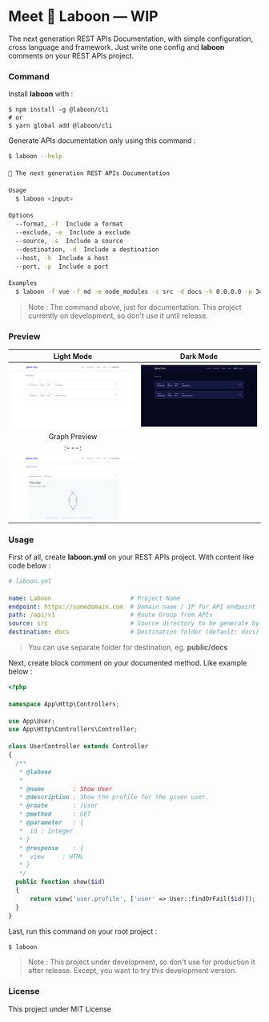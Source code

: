 # Meet 🐋 Laboon — WIP

The next generation REST APIs Documentation, with simple configuration, cross language and framework. Just write one config and **laboon** comments on your REST APIs project.

### Command

Install **laboon** with :

```
$ npm install -g @laboon/cli
# or
$ yarn global add @laboon/cli
```

Generate APIs documentation only using this command :

```bash
$ laboon --help

🐋 The next generation REST APIs Documentation

Usage
  $ laboon <input>

Options
  --format, -f  Include a format
  --exclude, -e  Include a exclude
  --source, -s  Include a source
  --destination, -d  Include a destination
  --host, -h  Include a host
  --port, -p  Include a port

Examples
  $ laboon -f vue -f md -e node_modules -s src -d docs -h 0.0.0.0 -p 3456
```

> Note : The command above, just for documentation. This project currently on development, so don't use it until release.

### Preview

| Light Mode | Dark Mode |
|:---:|:---:|
|![Light Mode](./assets/light-mode.png)|![Dark Mode](./assets/dark-mode.png)|
| Graph Preview |
|:---:|
|![Graph Preview](./assets/graph-mode.png)|

### Usage

First of all, create **laboon.yml** on your REST APIs project. With content like code below :

```yaml
# laboon.yml

name: Laboon                      # Project Name
endpoint: https://somedomain.com  # Domain name / IP for API endpoint 
path: /api/v1                     # Route Group from APIs
source: src                       # Source directory to be generate by laboon
destination: docs                 # Destination folder (default: docs)
```

> You can use separate folder for destination, eg. **public/docs**

Next, create block comment on your documented method. Like example below :

```php
<?php

namespace App\Http\Controllers;

use App\User;
use App\Http\Controllers\Controller;

class UserController extends Controller
{
  /**
   * @laboon
   * 
   * @name        : Show User
   * @description : Show the profile for the given user.
   * @route       : /user
   * @method      : GET
   * @parameter   : {
   *  id : Integer
   * }
   * @response    : {
   *  view     : HTML
   * }
   */
  public function show($id)
  {
      return view('user.profile', ['user' => User::findOrFail($id)]);
  }
}
```

Last, run this command on your root project :

```bash
$ laboon
```

> Note : This project under development, so don't use for production it after release. Except, you want to try this development version.

### License

This project under MIT License